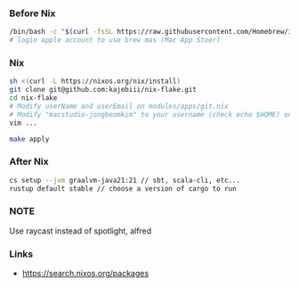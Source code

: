 ### Before Nix
```bash
/bin/bash -c "$(curl -fsSL https://raw.githubusercontent.com/Homebrew/install/HEAD/install.sh)"
# login apple account to use brew mas (Mac App Stoer)
```

### Nix
```bash
sh <(curl -L https://nixos.org/nix/install)
git clone git@github.com:kajebiii/nix-flake.git
cd nix-flake
# Modify userName and userEmail on modules/apps/git.nix
# Modify "macstudio-jongbeomkim" to your username (check echo $HOME) on flake.nix and modules/system/home.nix
vim ...

make apply
```

### After Nix
```bash
cs setup --jvm graalvm-java21:21 // sbt, scala-cli, etc...
rustup default stable // choose a version of cargo to run
```

### NOTE
Use raycast instead of spotlight, alfred

### Links
- https://search.nixos.org/packages

